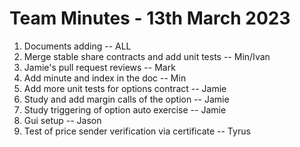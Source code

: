 # Team Minutes - 13th March 2023

1. Documents adding -- ALL
2. Merge stable share contracts and add unit tests -- Min/Ivan
3. Jamie's pull request reviews -- Mark
4. Add minute and index in the doc -- Min
5. Add more unit tests for options contract -- Jamie
6. Study and add margin calls of the option -- Jamie
7. Study triggering of option auto exercise -- Jamie
8. Gui setup -- Jason
9. Test of price sender verification via certificate -- Tyrus
